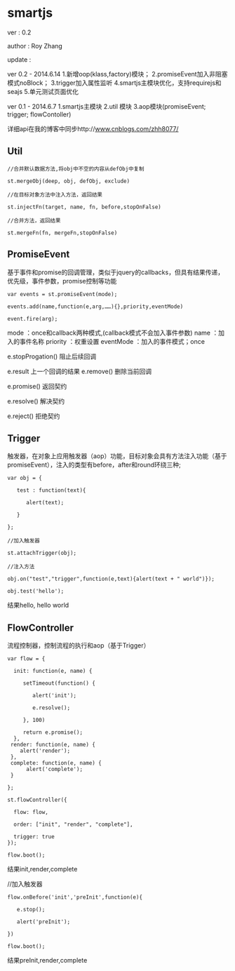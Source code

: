 # smartjs 

ver : 0.2

author : Roy Zhang 

update : 

ver 0.2 - 2014.6.14
  1.新增oop(klass,factory)模块；
  2.promiseEvent加入非阻塞模式noBlock；
  3.trigger加入属性监听
  4.smartjs主模块优化，支持requirejs和seajs
  5.单元测试页面优化

ver 0.1 - 2014.6.7
  1.smartjs主模块
  2.util 模块
  3.aop模块(promiseEvent; trigger; flowContoller)

详细api在我的博客中同步http://www.cnblogs.com/zhh8077/

## Util
    //合并默认数据方法,将obj中不空的内容从defObj中复制

    st.mergeObj(deep, obj, defObj, exclude)

    //在目标对象方法中注入方法，返回结果

    st.injectFn(target, name, fn, before,stopOnFalse)

    //合并方法，返回结果

    st.mergeFn(fn, mergeFn,stopOnFalse)

## PromiseEvent 
基于事件和promise的回调管理，类似于jquery的callbacks，但具有结果传递，优先级，事件参数，promise控制等功能

    var events = st.promiseEvent(mode);

    events.add(name,function(e,arg,……){},priority,eventMode)

    event.fire(arg);

mode ：once和callback两种模式,(callback模式不会加入事件参数) name ：加入的事件名称 priority ：权重设置 eventMode ：加入的事件模式；once

e.stopProgation() 阻止后续回调 

e.result 上一个回调的结果 e.remove() 删除当前回调 

e.promise() 返回契约 

e.resolve() 解决契约 

e.reject() 拒绝契约

## Trigger 
触发器，在对象上应用触发器（aop）功能，目标对象会具有方法注入功能（基于promiseEvent），注入的类型有before，after和round环绕三种;

    var obj = {

       test : function(text){
       
          alert(text);
          
       }

    };

    //加入触发器

    st.attachTrigger(obj);

    //注入方法

    obj.on("test","trigger",function(e,text){alert(text + " world")});

    obj.test('hello');

结果hello, hello world

## FlowController
流程控制器，控制流程的执行和aop（基于Trigger）

    var flow = {
      
      init: function(e, name) {
     
         setTimeout(function() {
         
            alert('init');
            
            e.resolve();
            
         }, 100)
         
         return e.promise();
      },
     render: function(e, name) {
        alert('render');
     },
     complete: function(e, name) {
          alert('complete');
     }
     
    };

    st.flowController({

      flow: flow,
    
      order: ["init", "render", "complete"],
      
      trigger: true
    });

    flow.boot();

结果init,render,complete

//加入触发器

    flow.onBefore('init','preInit',function(e){

       e.stop();

       alert('preInit');

    })

    flow.boot();

结果preInit,render,complete
